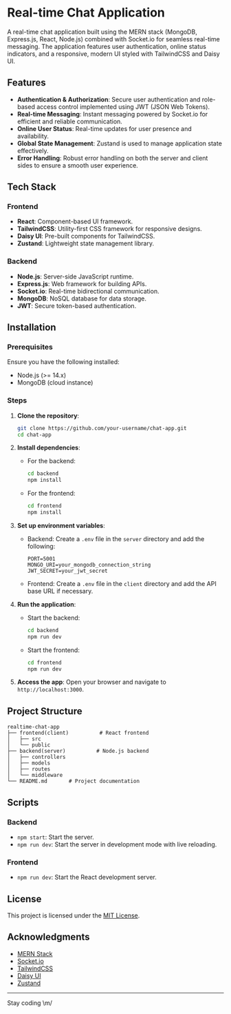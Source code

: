 # Real-time Chat Application

A real-time chat application built using the MERN stack (MongoDB, Express.js, React, Node.js) combined with Socket.io for seamless real-time messaging. The application features user authentication, online status indicators, and a responsive, modern UI styled with TailwindCSS and Daisy UI.

## Features

- **Authentication & Authorization**: Secure user authentication and role-based access control implemented using JWT (JSON Web Tokens).
- **Real-time Messaging**: Instant messaging powered by Socket.io for efficient and reliable communication.
- **Online User Status**: Real-time updates for user presence and availability.
- **Global State Management**: Zustand is used to manage application state effectively.
- **Error Handling**: Robust error handling on both the server and client sides to ensure a smooth user experience.

## Tech Stack

### Frontend

- **React**: Component-based UI framework.
- **TailwindCSS**: Utility-first CSS framework for responsive designs.
- **Daisy UI**: Pre-built components for TailwindCSS.
- **Zustand**: Lightweight state management library.

### Backend

- **Node.js**: Server-side JavaScript runtime.
- **Express.js**: Web framework for building APIs.
- **Socket.io**: Real-time bidirectional communication.
- **MongoDB**: NoSQL database for data storage.
- **JWT**: Secure token-based authentication.

## Installation

### Prerequisites

Ensure you have the following installed:

- Node.js (>= 14.x)
- MongoDB (cloud instance)

### Steps

1. **Clone the repository**:

   ```bash
   git clone https://github.com/your-username/chat-app.git
   cd chat-app
   ```

2. **Install dependencies**:

   - For the backend:
     ```bash
     cd backend
     npm install
     ```
   - For the frontend:
     ```bash
     cd frontend
     npm install
     ```

3. **Set up environment variables**:

   - Backend: Create a `.env` file in the `server` directory and add the following:
     ```env
     PORT=5001
     MONGO_URI=your_mongodb_connection_string
     JWT_SECRET=your_jwt_secret
     ```
   - Frontend: Create a `.env` file in the `client` directory and add the API base URL if necessary.

4. **Run the application**:

   - Start the backend:
     ```bash
     cd backend
     npm run dev
     ```
   - Start the frontend:
     ```bash
     cd frontend
     npm run dev
     ```

5. **Access the app**:
   Open your browser and navigate to `http://localhost:3000`.

## Project Structure

```
realtime-chat-app
├── frontend(client)          # React frontend
│   ├── src
│   └── public
├── backend(server)          # Node.js backend
│   ├── controllers
│   ├── models
│   ├── routes
│   └── middleware
└── README.md       # Project documentation
```

## Scripts

### Backend

- `npm start`: Start the server.
- `npm run dev`: Start the server in development mode with live reloading.

### Frontend

- `npm run dev`: Start the React development server.

## License

This project is licensed under the [MIT License](LICENSE).

## Acknowledgments

- [MERN Stack](https://www.mongodb.com/mern-stack)
- [Socket.io](https://socket.io/)
- [TailwindCSS](https://tailwindcss.com/)
- [Daisy UI](https://daisyui.com/)
- [Zustand](https://zustand-demo.pmnd.rs/)

---

Stay coding \m/
